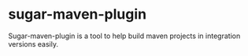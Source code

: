 # sugar-maven-plugin
Sugar-maven-plugin is a tool to help build maven projects in integration versions easily.
